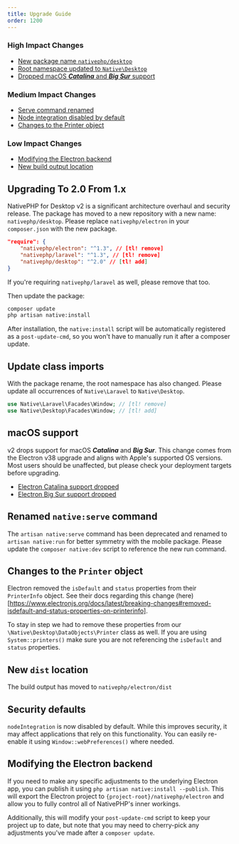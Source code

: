 ```yaml
---
title: Upgrade Guide
order: 1200
---
```


### High Impact Changes

- [New package name `nativephp/desktop`](#upgrading-to-20-from-1x)
- [Root namespace updated to `Native\Desktop`](#update-class-imports)
- [Dropped macOS **_Catalina_** and **_Big Sur_** support](#macos-support)

### Medium Impact Changes

- [Serve command renamed](#renamed-codenativeservecode-command)
- [Node integration disabled by default](#security-defaults)
- [Changes to the Printer object](#changes-to-the-codeprintercode-object)

### Low Impact Changes

- [Modifying the Electron backend](#modifying-the-electron-backend)
- [New build output location](#new-codedistcode-location)

## Upgrading To 2.0 From 1.x

NativePHP for Desktop v2 is a significant architecture overhaul and security release. The package has moved to a new repository with a new name: `nativephp/desktop`.
Please replace `nativephp/electron` in your `composer.json` with the new package.

```json
"require": {
    "nativephp/electron": "^1.3", // [tl! remove]
    "nativephp/laravel": "^1.3", // [tl! remove]
    "nativephp/desktop": "^2.0" // [tl! add]
}
```

If you're requiring `nativephp/laravel` as well, please remove that too.

Then update the package:

```sh
composer update
php artisan native:install
```

After installation, the `native:install` script will be automatically registered as a `post-update-cmd`, so you won't have to manually run it after a composer update.

## Update class imports

With the package rename, the root namespace has also changed. Please update all occurrences of `Native\Laravel` to `Native\Desktop`.

```php
use Native\Laravel\Facades\Window; // [tl! remove]
use Native\Desktop\Facades\Window; // [tl! add]
```

## macOS support

v2 drops support for macOS **_Catalina_** and **_Big Sur_**. This change comes from the Electron v38 upgrade and aligns with Apple's supported OS versions. Most users should be unaffected, but please check your deployment targets before upgrading.

- <a href="https://www.electronjs.org/docs/latest/breaking-changes#removed-macos-1015-support" target="_blank" rel="noopener">Electron Catalina support dropped</a>
- <a href="https://www.electronjs.org/docs/latest/breaking-changes#removed-macos-11-support" target="_blank" rel="noopener">Electron Big Sur support dropped</a>

## Renamed `native:serve` command

The `artisan native:serve` command has been deprecated and renamed to `artisan native:run` for better symmetry with the mobile package.
Please update the `composer native:dev` script to reference the new run command.

## Changes to the `Printer` object

Electron removed the `isDefault` and `status` properties from their `PrinterInfo` object. See their docs regarding this change (here)[https://www.electronjs.org/docs/latest/breaking-changes#removed-isdefault-and-status-properties-on-printerinfo].

To stay in step we had to remove these properties from our `\Native\Desktop\DataObjects\Printer` class as well. If you are using `System::printers()` make sure you are not referencing the `isDefault` and `status` properties.

## New `dist` location

The build output has moved to `nativephp/electron/dist`

## Security defaults

`nodeIntegration` is now disabled by default. While this improves security, it may affect applications that rely on this functionality. You can easily re-enable it using `Window::webPreferences()` where needed.

## Modifying the Electron backend

If you need to make any specific adjustments to the underlying Electron app, you can publish it using `php artisan native:install --publish`. This will export the Electron project to `{project-root}/nativephp/electron` and allow you to fully control all of NativePHP's inner workings.

Additionally, this will modify your `post-update-cmd` script to keep your project up to date, but note that you may need to cherry-pick any adjustments you've made after a `composer update`.
